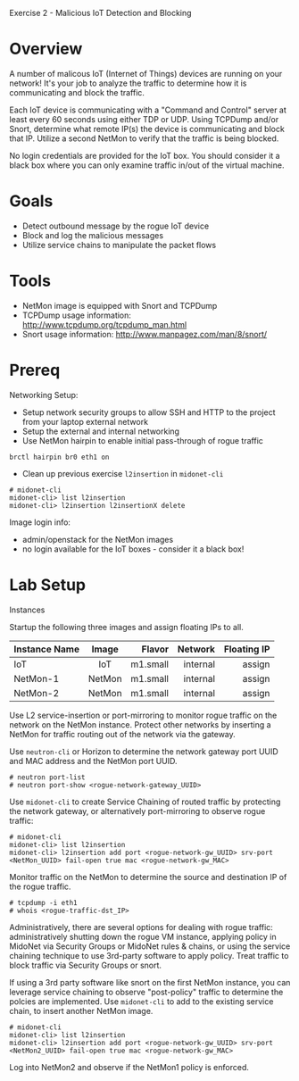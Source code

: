 Exercise 2 - Malicious IoT Detection and Blocking

# Overview

A number of malicous IoT (Internet of Things) devices are running on your network! It's your job to analyze the traffic to determine how it is communicating and block the traffic.

Each IoT device is communicating with a "Command and Control" server at least every 60 seconds using either TDP or UDP. Using TCPDump and/or Snort, determine what remote IP(s) the device is communicating and block that IP. Utilize a second NetMon to verify that the traffic is being blocked.

No login credentials are provided for the IoT box. You should consider it a black box where you can only examine traffic in/out of the virtual machine.

# Goals

  * Detect outbound message by the rogue IoT device
  * Block and log the malicious messages
  * Utilize service chains to manipulate the packet flows

# Tools

  * NetMon image is equipped with Snort and TCPDump
  * TCPDump usage information: http://www.tcpdump.org/tcpdump_man.html
  * Snort usage information: http://www.manpagez.com/man/8/snort/

# Prereq
Networking Setup:
  * Setup network security groups to allow SSH and HTTP to the project from your laptop external network
  * Setup the external and internal networking
  * Use NetMon hairpin to enable initial pass-through of rogue traffic
  ```
  brctl hairpin br0 eth1 on
  ```
  * Clean up previous exercise `l2insertion` in `midonet-cli`
  ```
  # midonet-cli
  midonet-cli> list l2insertion
  midonet-cli> l2insertion l2insertionX delete
  ```

Image login info:

  * admin/openstack for the NetMon images
  * no login available for the IoT boxes - consider it a black box!

# Lab Setup

Instances

Startup the following three images and assign floating IPs to all.

| Instance Name | Image         | Flavor   | Network  | Floating IP |
| ------------- |:-------------:| --------:|---------:|------------:|
| IoT           | IoT           | m1.small | internal |  assign     |
| NetMon-1      | NetMon        | m1.small | internal |  assign     |
| NetMon-2      | NetMon        | m1.small | internal |  assign     |


Use L2 service-insertion or port-mirroring to monitor rogue traffic on the network on the NetMon instance. Protect other networks by inserting a NetMon for traffic routing out of the network via the gateway.

Use `neutron-cli` or Horizon to determine the network gateway port UUID and MAC address and the NetMon port UUID.
```
# neutron port-list
# neutron port-show <rogue-network-gateway_UUID>
```

Use `midonet-cli` to create Service Chaining of routed traffic by protecting the network gateway, or alternatively port-mirroring to observe rogue traffic:
  ```
  # midonet-cli
  midonet-cli> list l2insertion
  midonet-cli> l2insertion add port <rogue-network-gw_UUID> srv-port <NetMon_UUID> fail-open true mac <rogue-network-gw_MAC> 
 ```
 
 Monitor traffic on the NetMon to determine the source and destination IP of the rogue traffic. 
 
 ```
# tcpdump -i eth1
# whois <rogue-traffic-dst_IP>
```

Administratively, there are several options for dealing with rogue traffic: administratively shutting down the rogue VM instance, applying policy in MidoNet via Security Groups or MidoNet rules & chains, or using the service chaining technique to use 3rd-party software to apply policy. Treat traffic to block traffic via Security Groups or snort.

If using a 3rd party software like snort on the first NetMon instance, you can leverage service chaining to observe "post-policy" traffic to determine the polcies are implemented. Use `midonet-cli` to add to the existing service chain, to insert another NetMon image.

  ```
  # midonet-cli
  midonet-cli> list l2insertion
  midonet-cli> l2insertion add port <rogue-network-gw_UUID> srv-port <NetMon2_UUID> fail-open true mac <rogue-network-gw_MAC> 
 ``` 
 
Log into NetMon2 and observe if the NetMon1 policy is enforced.
 
 








